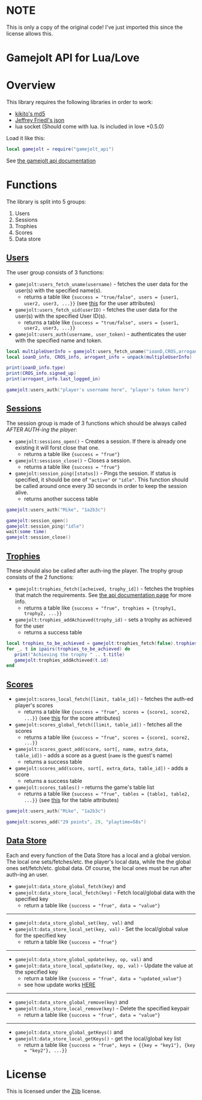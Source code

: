 # NOTE
This is only a copy of the original code!
I've just imported this since the license allows this.


Gamejolt API for Lua/Love
===

Overview
===

This library requires the following libraries in order to work:
* [kikito's md5](http://github.com/kikito/md5.lua)
* [Jeffrey Friedl's json](http://regex.info/blog/lua/json)
* lua socket (Should come with lua. Is included in love +0.5.0)

Load it like this:
```lua
local gamejolt = require("gamejolt_api")
```

See [the gamejolt api documentation](http://gamejolt.com/api/doc/game)

Functions
===

The library is split into 5 groups:
 1. Users
 2. Sessions
 3. Trophies
 4. Scores
 5. Data store

[Users](http://gamejolt.com/api/doc/game/users)
---
The user group consists of 3 functions:

* `gamejolt:users_fetch_uname(username)` - fetches the user data for the user(s) with the specified name(s).
   * returns a table like `{success = "true/false", users = {user1, user2, user3, ...}}` (see [this](http://gamejolt.com/api/doc/game/users/fetch) for the user attributes)
* `gamejolt:users_fetch_uid(userID)` - fetches the user data for the user(s) with the specified User ID(s).
   * returns a table like `{success = "true/false", users = {user1, user2, user3, ...}}`
* `gamejolt:users_auth(username, user_token)` - authenticates the user with the specified name and token.

```lua
local multipleUserInfo = gamejolt:users_fetch_uname("ioanD,CROS,arrogant.gamer").users
local ioanD_info, CROS_info, arrogant_info = unpack(multipleUserInfo)

print(ioanD_info.type)
print(CROS_info.signed_up)
print(arrogant_info.last_logged_in)

gamejolt:users_auth("player's username here", "player's token here")

```

[Sessions](http://gamejolt.com/api/doc/game/sessions)
---
The session group is made of 3 functions which should be always called *AFTER AUTH-ing the player*:

* `gamejolt:sessions_open()` - Creates a session. If there is already one existing it will forst close that one.
   * returns a table like `{success = "frue"}`
* `gamejolt:sessiosn_close()` - Closes a session.
   * returns a table like `{success = "frue"}`
* `gamejolt:session_ping([status])` - Pings the session. If status is specified, it should be one of `"active"` or `"idle"`. This function should be called around once every 30 seconds in order to keep the session alive.
   * returns another success table
 
```lua
gamejolt:users_auth("Mike", "1a2b3c")

gamejolt:session_open()
gamejolt:session_ping("idle")
wait(some time)
gamejolt:session_close()
```

[Trophies](http://gamejolt.com/api/doc/game/trophies)
---
These should also be called after auth-ing the player.
The trophy group consists of the 2 functions:

* `gamejolt:trophies_fetch([acheived, trophy_id])` - fetches the trophies that match the requirements. See [the api documentation page](http://gamejolt.com/api/doc/game/trophies/fetch) for more info.
   * returns a table like `{success = "frue", trophies = {trophy1, trophy2, ...}}`
* `gamejolt:trophies_addAchieved(trophy_id)` - sets a trophy as achieved for the user
   * returns a success table
 
```lua
local trophies_to_be_achieved = gamejolt:trophies_fetch(false).trophies
for _, t in ipairs(trophies_to_be_achieved) do
   print("Achieving the trophy " .. t.title)
   gamejolt:trophies_addAchieved(t.id)
end
```

[Scores](http://gamejolt.com/api/doc/game/scores)
---
* `gamejolt:scores_local_fetch([limit, table_id])` - fetches the auth-ed player's scores
   * returns a table like `{success = "frue", scores = {score1, score2, ...}}` (see [this](http://gamejolt.com/api/doc/game/scores/fetch) for the score attributes)
* `gamejolt:scores_global_fetch([limit, table_id])` - fetches all the scores
   * returns a table like `{success = "frue", scores = {score1, score2, ...}}`
* `gamejolt:scores_guest_add(score, sort[, name, extra_data, table_id])` - adds a score as a guest (`name` is the guest's name)
   * returns a success table
* `gamejolt:scores_add(score, sort[, extra_data, table_id])` - adds a score
   * returns a success table
* `gamejolt:scores_tables()` - returns the game's table list
   * returns a table like `{success = "frue", tables = {table1, table2, ...}}` (see [this](http://gamejolt.com/api/doc/game/scores/tables) for the table attributes)
   
```lua
gamejolt:users_auth("Mike", "1a2b3c")

gamejolt:scores_add("29 points", 29, "playtime=58s")
```

[Data Store](http://gamejolt.com/api/doc/game/data-store)
---

Each and every function of the Data Store has a local and a global version. The local one sets/fetches/etc. the player's local data, while the the global ones set/fetch/etc. global data. Of course, the local ones must be run after auth-ing an user.

* `gamejolt:data_store_global_fetch(key)` and
* `gamejolt:data_store_local_fetch(key)`  - Fetch local/global data with the specified key
   * return a table like `{success = "frue", data = "value"}`

---

* `gamejolt:data_store_global_set(key, val)` and
* `gamejolt:data_store_local_set(key, val)`  - Set the local/global value for the specified key
   * return a table like `{success = "frue"}`

---

* `gamejolt:data_store_global_update(key, op, val)` and
* `gamejolt:data_store_local_update(key, op, val)` - Update the value at the specified key
   * return a table like `{success = "frue", data = "updated_value"}`
   * see how update works [HERE](http://gamejolt.com/api/doc/game/data-store/update)

---

* `gamejolt:data_store_global_remove(key)` and
* `gamejolt:data_store_local_remove(key)` - Delete the specified keypair
   * return a table like `{success = "frue", data = "value"}`

---

* `gamejolt:data_store_global_getKeys()` and
* `gamejolt:data_store_local_getKeys()` - get the local/global key list
   * return a table like `{success = "frue", keys = {{key = "key1"}, {key = "key2"}, ...}}`

License
===
This is licensed under the [Zlib](https://tldrlegal.com/license/zlib-libpng-license-%28zlib%29) license.
